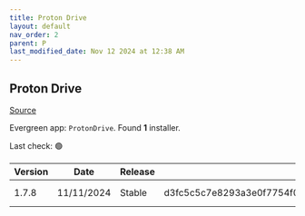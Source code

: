 ```yaml
---
title: Proton Drive
layout: default
nav_order: 2
parent: P
last_modified_date: Nov 12 2024 at 12:38 AM
---
```


## Proton Drive

[Source](https://proton.me/drive/)

Evergreen app: `ProtonDrive`. Found **1** installer.

Last check: 🟢

| Version | Date       | Release | Sha512                                                                                                                           | Type | URI                                                                                                                                                                    |
| ------- | ---------- | ------- | -------------------------------------------------------------------------------------------------------------------------------- | ---- | ---------------------------------------------------------------------------------------------------------------------------------------------------------------------- |
| 1.7.8   | 11/11/2024 | Stable  | d3fc5c5c7e8293a3e0f7754f05f61d49fce6f7b1d7a797c441090d0101021b1f74c942fe390c32db7d7296db2461e865e70d191d3a548800a29ee9f0cc7ce0b5 | exe  | [https://proton.me/download/drive/windows/1.7.8/Proton%20Drive%20Setup%201.7.8.exe](https://proton.me/download/drive/windows/1.7.8/Proton%20Drive%20Setup%201.7.8.exe) |

